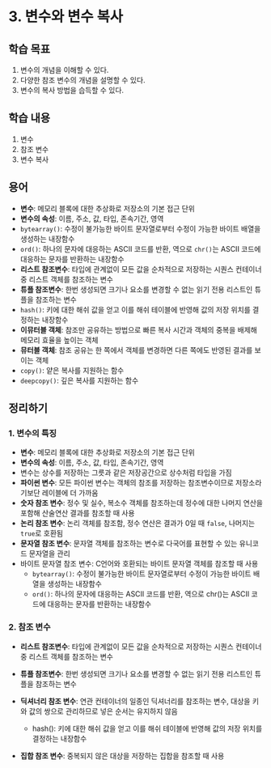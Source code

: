 # 3. 변수와 변수 복사

## 학습 목표

1. 변수의 개념을 이해할 수 있다.
2. 다양한 참조 변수의 개념을 설명할 수 있다.
3. 변수의 복사 방법을 습득할 수 있다.



## 학습 내용

1. 변수
2. 참조 변수
3. 변수 복사





## 용어

- **변수**: 메모리 블록에 대한 추상화로 저장소의 기본 접근 단위
- **변수의 속성**: 이름, 주소, 값, 타입, 존속기간, 영역
- `bytearray()`: 수정이 불가능한 바이트 문자열로부터 수정이 가능한 바이트 배열을 생성하는 내장함수
- `ord()`: 하나의 문자에 대응하는 ASCII 코드를 반환, 역으로 `chr()`는 ASCII 코드에 대응하는 문자를 반환하는 내장함수
- **리스트 참조변수**: 타입에 관계없이 모든 값을 순차적으로 저장하는 시퀀스 컨테이너 중 리스트 객체를 참조하는 변수
- **튜플 참조변수**: 한번 생성되면 크기나 요소를 변경할 수 없는 읽기 전용 리스트인 튜플을 참조하는 변수
- `hash()`: 키에 대한 해쉬 값을 얻고 이를 해쉬 테이블에 반영해 값의 저장 위치를 결정하는 내장함수
- **이뮤터블 객체**: 참조만 공유하는 방법으로 빠른 복사 시간과 객체의 중복을 배제해 메모리 효율을 높이는 객체
- **뮤터블 객체**: 참조 공유는 한 쪽에서 객체를 변경하면 다른 쪽에도 반영된 결과를 보이는 객체
- `copy()`: 얕은 복사를 지원하는 함수
- `deepcopy()`: 깊은 복사를 지원하는 함수





## 정리하기

### 1. 변수의 특징

- **변수**: 메모리 블록에 대한 추상화로 저장소의 기본 접근 단위
- **변수의 속성**: 이름, 주소, 값, 타입, 존속기간, 영역
- 변수는 상수를 저장하는 그릇과 같은 저장공간으로 상수처럼 타입을 가짐
- **파이썬 변수**: 모든 파이썬 변수는 객체의 참조를 저장하는 참조변수이므로 저장소라기보단 레이블에 더 가까움
- **숫자 참조 변수**: 정수 및 실수, 복소수 객체를 참조하는데 정수에 대한 나머지 연산을 포함해 산술연산 결과를 참조할 때 사용
- **논리 참조 변수**: 논리 객체를 참조함, 정수 연산은 결과가 0일 때 `false`, 나머지는 `true`로 호환됨
- **문자열 참조 변수**: 문자열 객체를 참조하는 변수로 다국어를 표현할 수 있는 유니코드 문자열을 관리
- 바이트 문자열 참조 변수: C언어와 호환되는 바이트 문자열 객체를 참조할 때 사용
    - `bytearray()`: 수정이 불가능한 바이트 문자열로부터 수정이 가능한 바이트 배열을 생성하는 내장함수
    - `ord()`: 하나의 문자에 대응하는 ASCII 코드를 반환, 역으로 chr()는 ASCII 코드에 대응하는 문자를 반환하는 내장함수



### 2. 참조 변수

- **리스트 참조변수**: 타입에 관계없이 모든 값을 순차적으로 저장하는 시퀀스 컨테이너 중 리스트 객체를 참조하는 변수
- **튜플 참조변수**: 한번 생성되면 크기나 요소를 변경할 수 없는 읽기 전용 리스트인 튜플을 참조하는 변수
- **딕셔너리 참조 변수**: 연관 컨테이너의 일종인 딕셔너리를 참조하는 변수, 대상을 키와 값의 쌍으로 관리하므로 넣은 순서는 유지하지 않음
    - hash(): 키에 대한 해쉬 값을 얻고 이를 해쉬 테이블에 반영해 값의 저장 위치를 결정하는 내장함수

- **집합 참조 변수**: 중복되지 않은 대상을 저장하는 집합을 참조할 때 사용